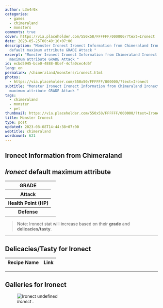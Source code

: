 ```yaml
---
author: L3n4r0x
categories:
  - games
  - chimeraland
  - monsters
comments: true
cover: https://via.placeholder.com/550x50/FFFFFF/000000/?text=Ironect
date: 2023-05-25T00:40:10+07:00
description: "Monster Ironect Ironect Information from Chimeraland Ironect
  default maximum attribute GRADE Attack "
excerpt: "Monster Ironect Ironect Information from Chimeraland Ironect default
  maximum attribute GRADE Attack "
id: ecbd5945-bce0-4888-8bef-4cfa0cec4d6f
lang: en
permalink: /chimeraland/monsters/ironect.html
photos:
  - https://via.placeholder.com/550x50/FFFFFF/000000/?text=Ironect
subtitle: "Monster Ironect Ironect Information from Chimeraland Ironect default
  maximum attribute GRADE Attack "
tags:
  - chimeraland
  - monster
  - pet
thumbnail: https://via.placeholder.com/550x50/FFFFFF/000000/?text=Ironect
title: Monster Ironect
type: post
updated: 2023-08-08T14:44:38+07:00
webtitle: chimeraland
wordcount: 621
---
```


<link
  rel="stylesheet"
  href="https://rawcdn.githack.com/dimaslanjaka/Web-Manajemen/870a349/css/bootstrap-5-3-0-alpha3-wrapper.css"
/>
<section id="bootstrap-wrapper">
  <div data-bs-theme="dark">
    <h2>Ironect Information from Chimeraland</h2>
    <h2 id="attribute"><i>Ironect</i> default maximum attribute</h2>
    <div class="row">
      <div class="col mb-2">
        <div class="card">
          <div class="card-body">
            <table>
              <tr>
                <th>GRADE</th>
                <td><br /></td>
              </tr>
              <tr>
                <th>Attack</th>
                <td></td>
              </tr>
              <tr>
                <th>Health Point (HP)</th>
                <td></td>
              </tr>
              <tr>
                <th>Defense</th>
                <td></td>
              </tr>
            </table>
          </div>
        </div>
      </div>
    </div>
    <blockquote class="bd-callout bd-callout-warning">
      Note: Ironect stat will increase based on their <b>grade</b> and
      <b>delicacies/tasty</b>.
    </blockquote>
    <hr />
    <h2 id="delicacies">Delicacies/Tasty for Ironect</h2>
    <div class="card">
      <div class="card-body">
        <div class="table-responsive">
          <table class="table table-striped">
            <thead>
              <tr>
                <th>Recipe Name</th>
                <th>Link</th>
              </tr>
            </thead>
            <tbody></tbody>
          </table>
        </div>
      </div>
    </div>
    <hr />
    <div id="gallery">
      <h2>Galleries for Ironect</h2>
      <div class="row">
        <div class="col-lg-6 col-12">
          <figure>
            <img
              src="https://www.webmanajemen.com/undefined"
              alt="Ironect undefined"
            />
            <figcaption style="word-wrap: break-word">
              <i>Ironect</i> .
            </figcaption>
          </figure>
        </div>
      </div>
    </div>
  </div>
</section>